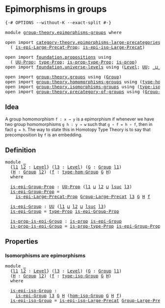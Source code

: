 # Epimorphisms in groups

<pre class="Agda"><a id="35" class="Symbol">{-#</a> <a id="39" class="Keyword">OPTIONS</a> <a id="47" class="Pragma">--without-K</a> <a id="59" class="Pragma">--exact-split</a> <a id="73" class="Symbol">#-}</a>

<a id="78" class="Keyword">module</a> <a id="85" href="group-theory.epimorphisms-groups.html" class="Module">group-theory.epimorphisms-groups</a> <a id="118" class="Keyword">where</a>

<a id="125" class="Keyword">open</a> <a id="130" class="Keyword">import</a> <a id="137" href="category-theory.epimorphisms-large-precategories.html" class="Module">category-theory.epimorphisms-large-precategories</a> <a id="186" class="Keyword">using</a>
  <a id="194" class="Symbol">(</a> <a id="196" href="category-theory.epimorphisms-large-precategories.html#1431" class="Function">is-epi-Large-Precat-Prop</a><a id="220" class="Symbol">;</a> <a id="222" href="category-theory.epimorphisms-large-precategories.html#2157" class="Function">is-epi-iso-Large-Precat</a><a id="245" class="Symbol">)</a>

<a id="248" class="Keyword">open</a> <a id="253" class="Keyword">import</a> <a id="260" href="foundation.propositions.html" class="Module">foundation.propositions</a> <a id="284" class="Keyword">using</a>
  <a id="292" class="Symbol">(</a> <a id="294" href="foundation-core.propositions.html#1393" class="Function">UU-Prop</a><a id="301" class="Symbol">;</a> <a id="303" href="foundation-core.propositions.html#1495" class="Function">type-Prop</a><a id="312" class="Symbol">;</a> <a id="314" href="foundation-core.propositions.html#1562" class="Function">is-prop-type-Prop</a><a id="331" class="Symbol">;</a> <a id="333" href="foundation-core.propositions.html#1309" class="Function">is-prop</a><a id="340" class="Symbol">)</a>
<a id="342" class="Keyword">open</a> <a id="347" class="Keyword">import</a> <a id="354" href="foundation.universe-levels.html" class="Module">foundation.universe-levels</a> <a id="381" class="Keyword">using</a> <a id="387" class="Symbol">(</a><a id="388" href="Agda.Primitive.html#597" class="Postulate">Level</a><a id="393" class="Symbol">;</a> <a id="395" href="foundation-core.universe-levels.html#235" class="Primitive">UU</a><a id="397" class="Symbol">;</a> <a id="399" href="Agda.Primitive.html#810" class="Primitive Operator">_⊔_</a><a id="402" class="Symbol">;</a> <a id="404" href="Agda.Primitive.html#780" class="Primitive">lsuc</a><a id="408" class="Symbol">)</a>

<a id="411" class="Keyword">open</a> <a id="416" class="Keyword">import</a> <a id="423" href="group-theory.groups.html" class="Module">group-theory.groups</a> <a id="443" class="Keyword">using</a> <a id="449" class="Symbol">(</a><a id="450" href="group-theory.groups.html#2468" class="Function">Group</a><a id="455" class="Symbol">)</a>
<a id="457" class="Keyword">open</a> <a id="462" class="Keyword">import</a> <a id="469" href="group-theory.homomorphisms-groups.html" class="Module">group-theory.homomorphisms-groups</a> <a id="503" class="Keyword">using</a> <a id="509" class="Symbol">(</a><a id="510" href="group-theory.homomorphisms-groups.html#1617" class="Function">type-hom-Group</a><a id="524" class="Symbol">)</a>
<a id="526" class="Keyword">open</a> <a id="531" class="Keyword">import</a> <a id="538" href="group-theory.isomorphisms-groups.html" class="Module">group-theory.isomorphisms-groups</a> <a id="571" class="Keyword">using</a> <a id="577" class="Symbol">(</a><a id="578" href="group-theory.isomorphisms-groups.html#1701" class="Function">type-iso-Group</a><a id="592" class="Symbol">;</a> <a id="594" href="group-theory.isomorphisms-groups.html#1793" class="Function">hom-iso-Group</a><a id="607" class="Symbol">)</a>
<a id="609" class="Keyword">open</a> <a id="614" class="Keyword">import</a> <a id="621" href="group-theory.precategory-of-groups.html" class="Module">group-theory.precategory-of-groups</a> <a id="656" class="Keyword">using</a> <a id="662" class="Symbol">(</a><a id="663" href="group-theory.precategory-of-groups.html#734" class="Function">Group-Large-Precat</a><a id="681" class="Symbol">)</a>
</pre>
## Idea

A group homomorphism `f : x → y` is a epimorphism if whenever we have two group homomorphisms `g h : y → w` such that `g ∘ f = h ∘ f`, then in fact `g = h`. The way to state this in Homotopy Type Theory is to say that precomposition by `f` is an embedding.

## Definition

<pre class="Agda"><a id="978" class="Keyword">module</a> <a id="985" href="group-theory.epimorphisms-groups.html#985" class="Module">_</a>
  <a id="989" class="Symbol">{</a><a id="990" href="group-theory.epimorphisms-groups.html#990" class="Bound">l1</a> <a id="993" href="group-theory.epimorphisms-groups.html#993" class="Bound">l2</a> <a id="996" class="Symbol">:</a> <a id="998" href="Agda.Primitive.html#597" class="Postulate">Level</a><a id="1003" class="Symbol">}</a> <a id="1005" class="Symbol">(</a><a id="1006" href="group-theory.epimorphisms-groups.html#1006" class="Bound">l3</a> <a id="1009" class="Symbol">:</a> <a id="1011" href="Agda.Primitive.html#597" class="Postulate">Level</a><a id="1016" class="Symbol">)</a> <a id="1018" class="Symbol">(</a><a id="1019" href="group-theory.epimorphisms-groups.html#1019" class="Bound">G</a> <a id="1021" class="Symbol">:</a> <a id="1023" href="group-theory.groups.html#2468" class="Function">Group</a> <a id="1029" href="group-theory.epimorphisms-groups.html#990" class="Bound">l1</a><a id="1031" class="Symbol">)</a>
  <a id="1035" class="Symbol">(</a><a id="1036" href="group-theory.epimorphisms-groups.html#1036" class="Bound">H</a> <a id="1038" class="Symbol">:</a> <a id="1040" href="group-theory.groups.html#2468" class="Function">Group</a> <a id="1046" href="group-theory.epimorphisms-groups.html#993" class="Bound">l2</a><a id="1048" class="Symbol">)</a> <a id="1050" class="Symbol">(</a><a id="1051" href="group-theory.epimorphisms-groups.html#1051" class="Bound">f</a> <a id="1053" class="Symbol">:</a> <a id="1055" href="group-theory.homomorphisms-groups.html#1617" class="Function">type-hom-Group</a> <a id="1070" href="group-theory.epimorphisms-groups.html#1019" class="Bound">G</a> <a id="1072" href="group-theory.epimorphisms-groups.html#1036" class="Bound">H</a><a id="1073" class="Symbol">)</a>
  <a id="1077" class="Keyword">where</a>

  <a id="1086" href="group-theory.epimorphisms-groups.html#1086" class="Function">is-epi-Group-Prop</a> <a id="1104" class="Symbol">:</a> <a id="1106" href="foundation-core.propositions.html#1393" class="Function">UU-Prop</a> <a id="1114" class="Symbol">(</a><a id="1115" href="group-theory.epimorphisms-groups.html#990" class="Bound">l1</a> <a id="1118" href="Agda.Primitive.html#810" class="Primitive Operator">⊔</a> <a id="1120" href="group-theory.epimorphisms-groups.html#993" class="Bound">l2</a> <a id="1123" href="Agda.Primitive.html#810" class="Primitive Operator">⊔</a> <a id="1125" href="Agda.Primitive.html#780" class="Primitive">lsuc</a> <a id="1130" href="group-theory.epimorphisms-groups.html#1006" class="Bound">l3</a><a id="1132" class="Symbol">)</a>
  <a id="1136" href="group-theory.epimorphisms-groups.html#1086" class="Function">is-epi-Group-Prop</a> <a id="1154" class="Symbol">=</a>
    <a id="1160" href="category-theory.epimorphisms-large-precategories.html#1431" class="Function">is-epi-Large-Precat-Prop</a> <a id="1185" href="group-theory.precategory-of-groups.html#734" class="Function">Group-Large-Precat</a> <a id="1204" href="group-theory.epimorphisms-groups.html#1006" class="Bound">l3</a> <a id="1207" href="group-theory.epimorphisms-groups.html#1019" class="Bound">G</a> <a id="1209" href="group-theory.epimorphisms-groups.html#1036" class="Bound">H</a> <a id="1211" href="group-theory.epimorphisms-groups.html#1051" class="Bound">f</a>

  <a id="1216" href="group-theory.epimorphisms-groups.html#1216" class="Function">is-epi-Group</a> <a id="1229" class="Symbol">:</a> <a id="1231" href="foundation-core.universe-levels.html#235" class="Primitive">UU</a> <a id="1234" class="Symbol">(</a><a id="1235" href="group-theory.epimorphisms-groups.html#990" class="Bound">l1</a> <a id="1238" href="Agda.Primitive.html#810" class="Primitive Operator">⊔</a> <a id="1240" href="group-theory.epimorphisms-groups.html#993" class="Bound">l2</a> <a id="1243" href="Agda.Primitive.html#810" class="Primitive Operator">⊔</a> <a id="1245" href="Agda.Primitive.html#780" class="Primitive">lsuc</a> <a id="1250" href="group-theory.epimorphisms-groups.html#1006" class="Bound">l3</a><a id="1252" class="Symbol">)</a>
  <a id="1256" href="group-theory.epimorphisms-groups.html#1216" class="Function">is-epi-Group</a> <a id="1269" class="Symbol">=</a> <a id="1271" href="foundation-core.propositions.html#1495" class="Function">type-Prop</a> <a id="1281" href="group-theory.epimorphisms-groups.html#1086" class="Function">is-epi-Group-Prop</a>

  <a id="1302" href="group-theory.epimorphisms-groups.html#1302" class="Function">is-prop-is-epi-Group</a> <a id="1323" class="Symbol">:</a> <a id="1325" href="foundation-core.propositions.html#1309" class="Function">is-prop</a> <a id="1333" href="group-theory.epimorphisms-groups.html#1216" class="Function">is-epi-Group</a>
  <a id="1348" href="group-theory.epimorphisms-groups.html#1302" class="Function">is-prop-is-epi-Group</a> <a id="1369" class="Symbol">=</a> <a id="1371" href="foundation-core.propositions.html#1562" class="Function">is-prop-type-Prop</a> <a id="1389" href="group-theory.epimorphisms-groups.html#1086" class="Function">is-epi-Group-Prop</a>
</pre>
## Properties

### Isomorphisms are epimorphisms

<pre class="Agda"><a id="1470" class="Keyword">module</a> <a id="1477" href="group-theory.epimorphisms-groups.html#1477" class="Module">_</a>
  <a id="1481" class="Symbol">{</a><a id="1482" href="group-theory.epimorphisms-groups.html#1482" class="Bound">l1</a> <a id="1485" href="group-theory.epimorphisms-groups.html#1485" class="Bound">l2</a> <a id="1488" class="Symbol">:</a> <a id="1490" href="Agda.Primitive.html#597" class="Postulate">Level</a><a id="1495" class="Symbol">}</a> <a id="1497" class="Symbol">(</a><a id="1498" href="group-theory.epimorphisms-groups.html#1498" class="Bound">l3</a> <a id="1501" class="Symbol">:</a> <a id="1503" href="Agda.Primitive.html#597" class="Postulate">Level</a><a id="1508" class="Symbol">)</a> <a id="1510" class="Symbol">(</a><a id="1511" href="group-theory.epimorphisms-groups.html#1511" class="Bound">G</a> <a id="1513" class="Symbol">:</a> <a id="1515" href="group-theory.groups.html#2468" class="Function">Group</a> <a id="1521" href="group-theory.epimorphisms-groups.html#1482" class="Bound">l1</a><a id="1523" class="Symbol">)</a>
  <a id="1527" class="Symbol">(</a><a id="1528" href="group-theory.epimorphisms-groups.html#1528" class="Bound">H</a> <a id="1530" class="Symbol">:</a> <a id="1532" href="group-theory.groups.html#2468" class="Function">Group</a> <a id="1538" href="group-theory.epimorphisms-groups.html#1485" class="Bound">l2</a><a id="1540" class="Symbol">)</a> <a id="1542" class="Symbol">(</a><a id="1543" href="group-theory.epimorphisms-groups.html#1543" class="Bound">f</a> <a id="1545" class="Symbol">:</a> <a id="1547" href="group-theory.isomorphisms-groups.html#1701" class="Function">type-iso-Group</a> <a id="1562" href="group-theory.epimorphisms-groups.html#1511" class="Bound">G</a> <a id="1564" href="group-theory.epimorphisms-groups.html#1528" class="Bound">H</a><a id="1565" class="Symbol">)</a>
  <a id="1569" class="Keyword">where</a>

  <a id="1578" href="group-theory.epimorphisms-groups.html#1578" class="Function">is-epi-iso-Group</a> <a id="1595" class="Symbol">:</a>
    <a id="1601" href="group-theory.epimorphisms-groups.html#1216" class="Function">is-epi-Group</a> <a id="1614" href="group-theory.epimorphisms-groups.html#1498" class="Bound">l3</a> <a id="1617" href="group-theory.epimorphisms-groups.html#1511" class="Bound">G</a> <a id="1619" href="group-theory.epimorphisms-groups.html#1528" class="Bound">H</a> <a id="1621" class="Symbol">(</a><a id="1622" href="group-theory.isomorphisms-groups.html#1793" class="Function">hom-iso-Group</a> <a id="1636" href="group-theory.epimorphisms-groups.html#1511" class="Bound">G</a> <a id="1638" href="group-theory.epimorphisms-groups.html#1528" class="Bound">H</a> <a id="1640" href="group-theory.epimorphisms-groups.html#1543" class="Bound">f</a><a id="1641" class="Symbol">)</a>
  <a id="1645" href="group-theory.epimorphisms-groups.html#1578" class="Function">is-epi-iso-Group</a> <a id="1662" class="Symbol">=</a> <a id="1664" href="category-theory.epimorphisms-large-precategories.html#2157" class="Function">is-epi-iso-Large-Precat</a> <a id="1688" href="group-theory.precategory-of-groups.html#734" class="Function">Group-Large-Precat</a> <a id="1707" href="group-theory.epimorphisms-groups.html#1498" class="Bound">l3</a> <a id="1710" href="group-theory.epimorphisms-groups.html#1511" class="Bound">G</a> <a id="1712" href="group-theory.epimorphisms-groups.html#1528" class="Bound">H</a> <a id="1714" href="group-theory.epimorphisms-groups.html#1543" class="Bound">f</a>
</pre>
